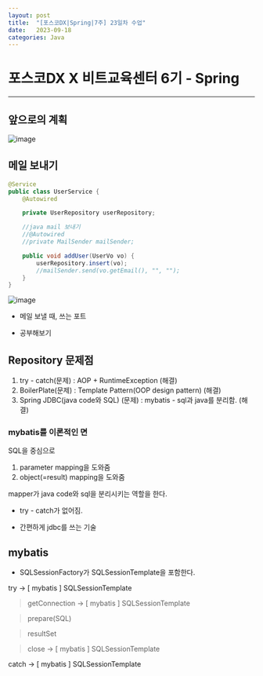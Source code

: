 ```yaml
---
layout: post
title:  "[포스코DX|Spring|7주] 23일차 수업"
date:   2023-09-18
categories: Java
---
```


# 포스코DX X 비트교육센터 6기 - Spring

---

## 앞으로의 계획

![image](https://github.com/talkingOrange/talkingOrange.github.io/assets/88815795/a93a1755-47d1-4df8-a433-195903e3ce6e)

## 메일 보내기

```java
@Service
public class UserService {
	@Autowired

	private UserRepository userRepository;

	//java mail 보내기
	//@Autowired
	//private MailSender mailSender;

	public void addUser(UserVo vo) {
		userRepository.insert(vo);
		//mailSender.send(vo.getEmail(), "", "");
	}
}
```

![image](https://github.com/talkingOrange/talkingOrange.github.io/assets/88815795/a972af3c-6262-4345-913c-39d7986cbe61)

- 메일 보낼 때, 쓰는 포트

- 공부해보기

## Repository 문제점

1. try - catch(문제) : AOP + RuntimeException (해결)
2. BoilerPlate(문제) : Template Pattern(OOP design pattern) (해결)
3. Spring JDBC(java code와 SQL) (문제) : mybatis - sql과 java를 분리함. (해결)

### mybatis를 이론적인 면

SQL을 중심으로

1. parameter mapping을 도와줌
2. object(=result) mapping을 도와줌

mapper가 java code와 sql을 분리시키는 역할을 한다.

- try - catch가 없어짐.

- 간편하게 jdbc를 쓰는 기술


## mybatis

- SQLSessionFactory가 SQLSessionTemplate을 포함한다.


try  -> [ mybatis ] SQLSessionTemplate

> getConnection -> [ mybatis ] SQLSessionTemplate 

> prepare(SQL)

> resultSet

> close -> [ mybatis ] SQLSessionTemplate

catch -> [ mybatis ] SQLSessionTemplate
